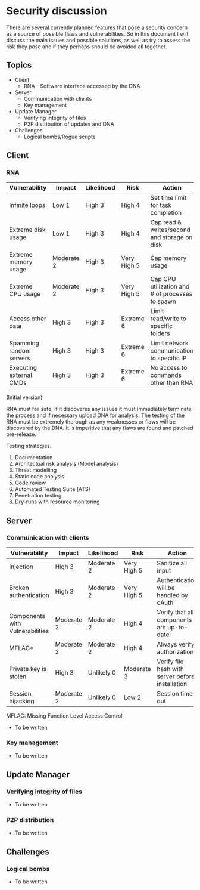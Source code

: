 # Security discussion
There are several currently planned features that pose a security concern as a source of possible flaws and vulnerabilities.
So in this document I will discuss the main issues and possible solutions, as well as try to assess the risk they pose and if they perhaps should be avoided all together.

## Topics
* Client
  * RNA - Software interface accessed by the DNA
* Server
  * Communication with clients
  * Key management
* Update Manager
  * Verifying integrity of files
  * P2P distribution of updates and DNA
* Challenges
  * Logical bombs/Rogue scripts


## Client
### RNA

| Vulnerability           | Impact     | Likelihood | Risk        | Action                                          |
|-------------------------|------------|------------|-------------|-------------------------------------------------|
| Infinite loops          | Low 1      | High 3     | High 4      | Set time limit for task completion              |
| Extreme disk usage      | Low 1      | High 3     | High 4      | Cap read & writes/second and storage on disk    |
| Extreme memory usage    | Moderate 2 | High 3     | Very High 5 | Cap memory usage                                |
| Extreme CPU usage       | Moderate 2 | High 3     | Very High 5 | Cap CPU utilization and # of processes to spawn |
| Access other data       | High 3     | High 3     | Extreme 6   | Limit read/write to specific folders            |
| Spamming random servers | High 3     | High 3     | Extreme 6   | Limit network communication to specific IP      |
| Executing external CMDs | High 3     | High 3     | Extreme 6   | No access to commands other than RNA            |
(Initial version)

RNA must fail safe, if it discoveres any issues it must immediately terminate the process and if necessary upload DNA for analysis.
The testing of the RNA must be extremely thorough as any weaknesses or flaws will be discovered by the DNA.
It is imperitive that any flaws are found and patched pre-release.

Testing strategies:
  1. Documentation
  2. Architectual risk analysis (Model analysis)
  3. Threat modelling
  4. Static code analysis
  5. Code review
  6. Automated Testing Suite (ATS)
  7. Penetration testing
  8. Dry-runs with resource monitoring
  
  
## Server
### Communication with clients

| Vulnerability         | Impact     | Likelihood | Risk        | Action                                  |
|-----------------------|------------|------------|-------------|-----------------------------------------|
| Injection             | High 3     | Moderate 2 | Very High 5 | Sanitize all input                      |
| Broken authentication | High 3     | Moderate 2 | Very High 5 | Authentication will be handled by oAuth |
| Components with Vulnerabilities | Moderate 2 | Moderate 2 | High 4 | Verify that all components are up-to-date |
| MFLAC*                | Moderate 2 | Moderate 2 | High 4      | Always verify authorization             |
| Private key is stolen | High 3     | Unlikely 0 | Moderate 3  | Verify file hash with server before installation |
| Session hijacking     | Moderate 2 | Unlikely 0 | Low 2       | Session time-out                        |

MFLAC: Missing Function Level Access Control

* To be written

### Key management
* To be written

## Update Manager
### Verifying integrity of files
* To be written

### P2P distribution
* To be written

## Challenges
### Logical bombs
* To be written
